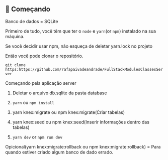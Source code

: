 ## 🚀 Começando

Banco de dados = SQLite

Primeiro de tudo, você têm que ter o `node` e `yarn`(or `npm`) instalado na sua máquina.

  
Se você decidir usar npm, não esqueça de deletar yarn.lock no projeto
  

Então você pode clonar o repositório.
  

`git clone https:https://github.com/rafapaivadeandrade/FullStackModulesClassesServer`

  
Começando pela aplicação server

1. Deletar o arquivo db.sqlite da pasta database

2. `yarn` ou `npm install`

3. yarn knex:migrate ou npm knex:migrate(Criar tabelas)

4. yarn knex:seed ou npm knex:seed(Inserir informações dentro das tabelas) 

5. `yarn dev` or `npm run dev`

Opicional(yarn knex:migrate:rollback ou npm knex:migrate:rollback) = Para quando estiver criado algum banco de dado errado.

